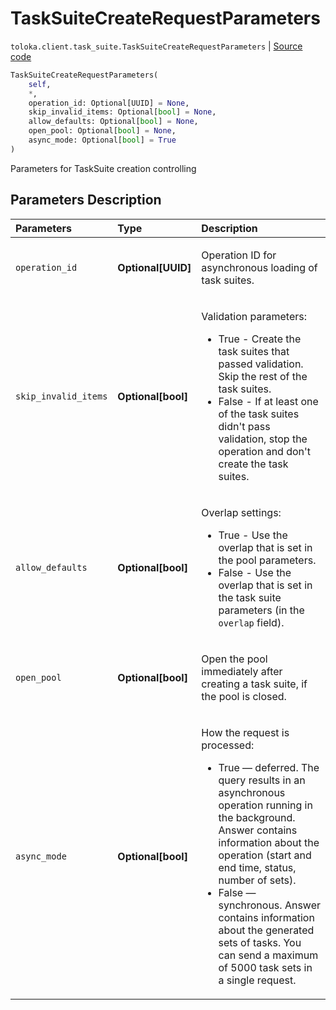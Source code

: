# TaskSuiteCreateRequestParameters
`toloka.client.task_suite.TaskSuiteCreateRequestParameters` | [Source code](https://github.com/Toloka/toloka-kit/blob/v1.0.2/src/client/task_suite.py#L77)

```python
TaskSuiteCreateRequestParameters(
    self,
    *,
    operation_id: Optional[UUID] = None,
    skip_invalid_items: Optional[bool] = None,
    allow_defaults: Optional[bool] = None,
    open_pool: Optional[bool] = None,
    async_mode: Optional[bool] = True
)
```

Parameters for TaskSuite creation controlling

## Parameters Description

| Parameters | Type | Description |
| :----------| :----| :-----------|
`operation_id`|**Optional\[UUID\]**|<p>Operation ID for asynchronous loading of task suites.</p>
`skip_invalid_items`|**Optional\[bool\]**|<p>Validation parameters:</p> <ul> <li>True - Create the task suites that passed validation. Skip the rest of the task suites.</li> <li>False - If at least one of the task suites didn&#x27;t pass validation, stop the operation and   don&#x27;t create the task suites.</li> </ul>
`allow_defaults`|**Optional\[bool\]**|<p>Overlap settings:</p> <ul> <li>True - Use the overlap that is set in the pool parameters.</li> <li>False - Use the overlap that is set in the task suite parameters (in the `overlap` field).</li> </ul>
`open_pool`|**Optional\[bool\]**|<p>Open the pool immediately after creating a task suite, if the pool is closed.</p>
`async_mode`|**Optional\[bool\]**|<p>How the request is processed:</p> <ul> <li>True — deferred. The query results in an asynchronous operation running in the background.   Answer contains information about the operation (start and end time, status, number of sets).</li> <li>False — synchronous. Answer contains information about the generated sets of tasks.   You can send a maximum of 5000 task sets in a single request.</li> </ul>
